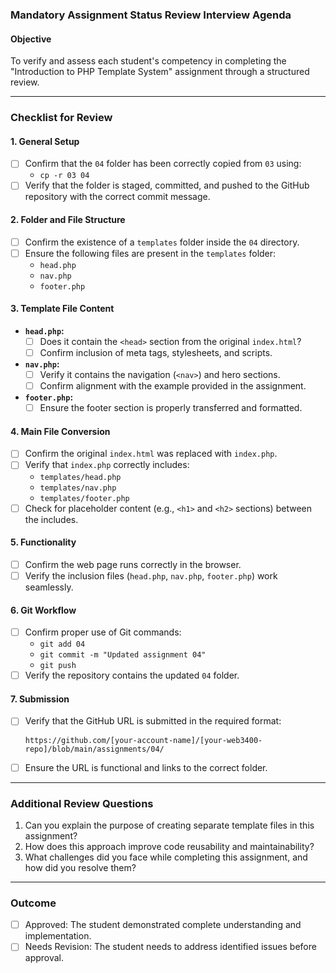 ### **Mandatory Assignment Status Review Interview Agenda**

#### **Objective**
To verify and assess each student's competency in completing the "Introduction to PHP Template System" assignment through a structured review.

---

### **Checklist for Review**

#### **1. General Setup**
- [ ] Confirm that the `04` folder has been correctly copied from `03` using:
  - `cp -r 03 04`
- [ ] Verify that the folder is staged, committed, and pushed to the GitHub repository with the correct commit message.

#### **2. Folder and File Structure**
- [ ] Confirm the existence of a `templates` folder inside the `04` directory.
- [ ] Ensure the following files are present in the `templates` folder:
  - `head.php`
  - `nav.php`
  - `footer.php`

#### **3. Template File Content**
- **`head.php`:**
  - [ ] Does it contain the `<head>` section from the original `index.html`?
  - [ ] Confirm inclusion of meta tags, stylesheets, and scripts.
- **`nav.php`:**
  - [ ] Verify it contains the navigation (`<nav>`) and hero sections.
  - [ ] Confirm alignment with the example provided in the assignment.
- **`footer.php`:**
  - [ ] Ensure the footer section is properly transferred and formatted.

#### **4. Main File Conversion**
- [ ] Confirm the original `index.html` was replaced with `index.php`.
- [ ] Verify that `index.php` correctly includes:
  - `templates/head.php`
  - `templates/nav.php`
  - `templates/footer.php`
- [ ] Check for placeholder content (e.g., `<h1>` and `<h2>` sections) between the includes.

#### **5. Functionality**
- [ ] Confirm the web page runs correctly in the browser.
- [ ] Verify the inclusion files (`head.php`, `nav.php`, `footer.php`) work seamlessly.

#### **6. Git Workflow**
- [ ] Confirm proper use of Git commands:
  - `git add 04`
  - `git commit -m "Updated assignment 04"`
  - `git push`
- [ ] Verify the repository contains the updated `04` folder.

#### **7. Submission**
- [ ] Verify that the GitHub URL is submitted in the required format:
  ```
  https://github.com/[your-account-name]/[your-web3400-repo]/blob/main/assignments/04/
  ```
- [ ] Ensure the URL is functional and links to the correct folder.

---

### **Additional Review Questions**
1. Can you explain the purpose of creating separate template files in this assignment?
2. How does this approach improve code reusability and maintainability?
3. What challenges did you face while completing this assignment, and how did you resolve them?

---

### **Outcome**
- [ ] Approved: The student demonstrated complete understanding and implementation.
- [ ] Needs Revision: The student needs to address identified issues before approval.
